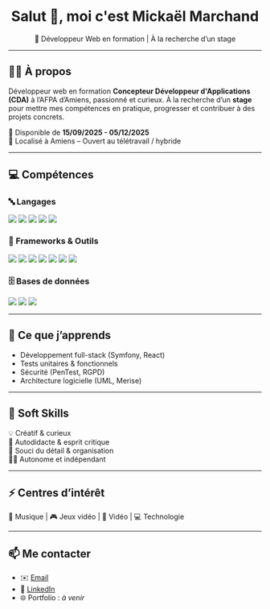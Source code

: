 <h1 align="center">Salut 👋, moi c'est Mickaël Marchand</h1>
<p align="center">🎯 Développeur Web en formation | À la recherche d’un stage </p>

---

## 👨‍💻 À propos

Développeur web en formation **Concepteur Développeur d'Applications (CDA)** à l’AFPA d’Amiens, passionné et curieux. À la recherche d’un **stage** pour mettre mes compétences en pratique, progresser et contribuer à des projets concrets.

📅 Disponible de **15/09/2025 - 05/12/2025**  
📍 Localisé à Amiens – Ouvert au télétravail / hybride

---

## 💻 Compétences

### 🔤 Langages
<p>
  <img src="https://img.shields.io/badge/HTML5-E34F26?style=flat&logo=html5&logoColor=white"/>
  <img src="https://img.shields.io/badge/CSS3-1572B6?style=flat&logo=css3&logoColor=white"/>
  <img src="https://img.shields.io/badge/JavaScript-F7DF1E?style=flat&logo=javascript&logoColor=black"/>
  <img src="https://img.shields.io/badge/PHP-777BB4?style=flat&logo=php&logoColor=white"/>
  <img src="https://img.shields.io/badge/SQL-4479A1?style=flat&logo=mysql&logoColor=white"/>
</p>

### 🧰 Frameworks & Outils
<p>
  <img src="https://img.shields.io/badge/Symfony-000000?style=flat&logo=symfony&logoColor=white"/>
  <img src="https://img.shields.io/badge/React-20232A?style=flat&logo=react&logoColor=61DAFB"/>
  <img src="https://img.shields.io/badge/Node.js-339933?style=flat&logo=node.js&logoColor=white"/>
  <img src="https://img.shields.io/badge/Bootstrap-7952B3?style=flat&logo=bootstrap&logoColor=white"/>
  <img src="https://img.shields.io/badge/Docker-2496ED?style=flat&logo=docker&logoColor=white"/>
  <img src="https://img.shields.io/badge/Git-F05032?style=flat&logo=git&logoColor=white"/>
  <img src="https://img.shields.io/badge/Figma-F24E1E?style=flat&logo=figma&logoColor=white"/>
</p>

### 🗄️ Bases de données
<p>
  <img src="https://img.shields.io/badge/MySQL-4479A1?style=flat&logo=mysql&logoColor=white"/>
  <img src="https://img.shields.io/badge/MariaDB-003545?style=flat&logo=mariadb&logoColor=white"/>
  <img src="https://img.shields.io/badge/MongoDB-47A248?style=flat&logo=mongodb&logoColor=white"/>
</p>

---

## 🔐 Ce que j’apprends

- Développement full-stack (Symfony, React)
- Tests unitaires & fonctionnels
- Sécurité (PenTest, RGPD)
- Architecture logicielle (UML, Merise)

---

## 🌟 Soft Skills

💡 Créatif & curieux  
🧠 Autodidacte & esprit critique  
🎯 Souci du détail & organisation  
🧍‍♂️ Autonome et indépendant

---

## ⚡ Centres d’intérêt

🎸 Musique | 🎮 Jeux vidéo | 🎥 Vidéo | 💻 Technologie

---

## 📫 Me contacter

- ✉️ [Email](mailto:mickaelmarchand.dev@gmail.com)  
- 💼 [LinkedIn](https://www.linkedin.com/in/mickaelmd/)  
- 🌐 Portfolio : *à venir*
